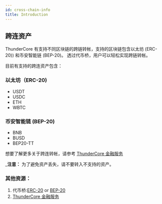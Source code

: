 ```yaml
---
id: cross-chain-info
title: Introduction
---
```


## 跨连资产
ThunderCore 有支持不同区块链的跨链转帐，支持的区块链包含以太坊 (ERC-20)) 和币安智能链 (BEP-20)。 透过代币桥，用户可以轻松实现跨链转帐。

目前有支持的跨连资产包含：
 
### 以太坊（ERC-20)
* USDT
* USDC
* ETH
* WBTC

### 币安智能链 (BEP-20)
* BNB
* BUSD
* BEP20-TT
	
想要了解更多关于跨连转帐，请参考 [ThunderCore 金融服务](https://support-center-cn.thundercore.com/docs/financial-service-landscape/)

_**注意：** 为了避免资产丢失，请不要转入不支持的资产。

### 其他资源：
1. 代币桥:[ERC-20](https://bridge.thundercore.com/eth/) or [BEP-20](https://bridge.thundercore.com/)
2. [ThunderCore 金融服务](https://support-center-cn.thundercore.com/docs/financial-service-landscape/)


